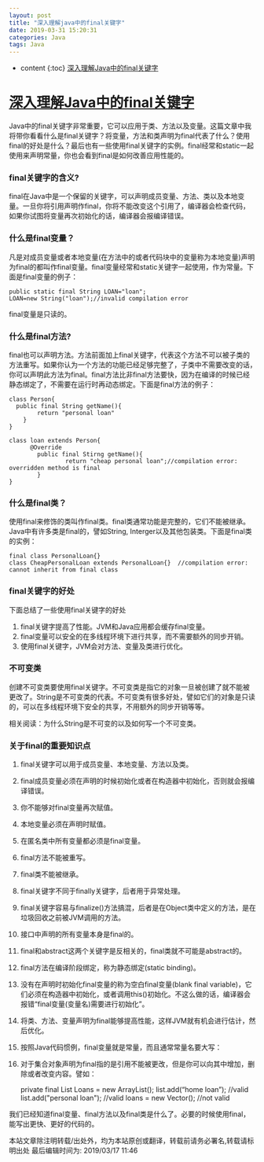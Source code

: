 ```yaml
---
layout: post
title: "深入理解java中的final关键字"
date: 2019-03-31 15:20:31
categories: Java
tags: Java
---
```


* content
{:toc}
 [深入理解Java中的final关键字](https://blog.foxcii.com/2019/03/31/%E6%B7%B1%E5%85%A5%E7%90%86%E8%A7%A3java%E4%B8%AD%E7%9A%84final%E5%85%B3%E9%94%AE%E5%AD%97/)

# [深入理解Java中的final关键字](https://blog.foxcii.com/2019/03/31/%E6%B7%B1%E5%85%A5%E7%90%86%E8%A7%A3java%E4%B8%AD%E7%9A%84final%E5%85%B3%E9%94%AE%E5%AD%97/)

Java中的final关键字非常重要，它可以应用于类、方法以及变量。这篇文章中我将带你看看什么是final关键字？将变量，方法和类声明为final代表了什么？使用final的好处是什么？最后也有一些使用final关键字的实例。final经常和static一起使用来声明常量，你也会看到final是如何改善应用性能的。

### final关键字的含义?

final在Java中是一个保留的关键字，可以声明成员变量、方法、类以及本地变量。一旦你将引用声明作final，你将不能改变这个引用了，编译器会检查代码，如果你试图将变量再次初始化的话，编译器会报编译错误。

### 什么是final变量？

凡是对成员变量或者本地变量(在方法中的或者代码块中的变量称为本地变量)声明为final的都叫作final变量。final变量经常和static关键字一起使用，作为常量。下面是final变量的例子：

```
public static final String LOAN="loan";
LOAN=new String("loan");//invalid compilation error
```

final变量是只读的。

### 什么是final方法?

final也可以声明方法。方法前面加上final关键字，代表这个方法不可以被子类的方法重写。如果你认为一个方法的功能已经足够完整了，子类中不需要改变的话，你可以声明此方法为final。final方法比非final方法要快，因为在编译的时候已经静态绑定了，不需要在运行时再动态绑定。下面是final方法的例子：

```
class Person{
  public final String getName(){
        return "personal loan"
    }
}

class loan extends Person{
      @Override
        public final Stirng getName(){
                return "cheap personal loan";//compilation error: overridden method is final
        }
}
```

### 什么是final类？

使用final来修饰的类叫作final类。final类通常功能是完整的，它们不能被继承。Java中有许多类是final的，譬如String, Interger以及其他包装类。下面是final类的实例：

```
final class PersonalLoan{}
class CheapPersonalLoan extends PersonalLoan{}  //compilation error: cannot inherit from final class
```

### final关键字的好处

下面总结了一些使用final关键字的好处

1. final关键字提高了性能。JVM和Java应用都会缓存final变量。
2. final变量可以安全的在多线程环境下进行共享，而不需要额外的同步开销。
3. 使用final关键字，JVM会对方法、变量及类进行优化。

### 不可变类

创建不可变类要使用final关键字。不可变类是指它的对象一旦被创建了就不能被更改了。String是不可变类的代表。不可变类有很多好处，譬如它们的对象是只读的，可以在多线程环境下安全的共享，不用额外的同步开销等等。

相关阅读：为什么String是不可变的以及如何写一个不可变类。

### 关于final的重要知识点

1. final关键字可以用于成员变量、本地变量、方法以及类。

2. final成员变量必须在声明的时候初始化或者在构造器中初始化，否则就会报编译错误。

3. 你不能够对final变量再次赋值。

4. 本地变量必须在声明时赋值。

5. 在匿名类中所有变量都必须是final变量。

6. final方法不能被重写。

7. final类不能被继承。

8. final关键字不同于finally关键字，后者用于异常处理。

9. final关键字容易与finalize()方法搞混，后者是在Object类中定义的方法，是在垃圾回收之前被JVM调用的方法。

10. 接口中声明的所有变量本身是final的。

11. final和abstract这两个关键字是反相关的，final类就不可能是abstract的。

12. final方法在编译阶段绑定，称为静态绑定(static binding)。

13. 没有在声明时初始化final变量的称为空白final变量(blank final variable)，它们必须在构造器中初始化，或者调用this()初始化。不这么做的话，编译器会报错“final变量(变量名)需要进行初始化”。

14. 将类、方法、变量声明为final能够提高性能，这样JVM就有机会进行估计，然后优化。

15. 按照Java代码惯例，final变量就是常量，而且通常常量名要大写：

16. 对于集合对象声明为final指的是引用不能被更改，但是你可以向其中增加，删除或者改变内容。譬如：

    private final List Loans = new ArrayList(); list.add(“home loan”); //valid list.add("personal loan"); //valid loans = new Vector(); //not valid

我们已经知道final变量、final方法以及final类是什么了。必要的时候使用final，能写出更快、更好的代码的。

本站文章除注明转载/出处外，均为本站原创或翻译，转载前请务必署名,转载请标明出处
最后编辑时间为: 2019/03/17 11:46